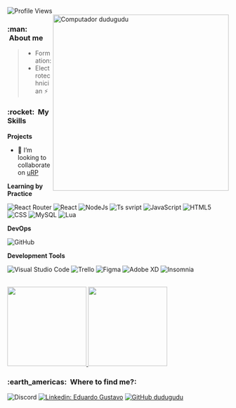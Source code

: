 ![Profile Views](https://komarev.com/ghpvc/?username=dudugudu&color=7C3138&style=flat-square)
<img src="https://raw.githubusercontent.com/MicaelliMedeiros/micaellimedeiros/master/image/computer-illustration.png" min-width="400px" max-width="400px" width="400px" align="right" alt="Computador dudugudu">




<h3> :man: &nbsp;About me</h3>

>- Formation:
  >- Electrotechnician ⚡

<h3> :rocket: &nbsp;My Skills </h3>

**Projects**

  - 👯 I’m looking to collaborate on [uRP](https://github.com/Underground-Roleplay/framework) 
  
**Learning by Practice**

  ![React Router](https://img.shields.io/badge/-React%20Router-222222?style=flat&logo=ReactRouter)
  ![React](https://img.shields.io/badge/-React-222222?style=flat&logo=react)
  ![NodeJs](https://img.shields.io/badge/-NodeJs-222222?style=flat&logo=Node.js)
  ![Ts svript](https://img.shields.io/badge/-TypeScript-222222?style=flat&logo=ts-node)
  ![JavaScript](https://img.shields.io/badge/-JavaScript-222222?style=flat&logo=javascript)
  ![HTML5](https://img.shields.io/badge/-HTML5-222222?style=flat&logo=HTML5)
  ![CSS](https://img.shields.io/badge/-CSS-222222?style=flat&logo=CSS3&logoColor=1572B6)
  ![MySQL](https://img.shields.io/badge/-MySQL-222222?style=flat&logo=mysql)
  ![Lua](https://img.shields.io/badge/-.Lua-222222?style=flat&logo=lua)

**DevOps**

  ![GitHub](https://img.shields.io/badge/-GitHub-222222?style=flat&logo=github)
 
**Development Tools**

  ![Visual Studio Code](https://img.shields.io/badge/-Visual%20Studio%20Code-222222?style=flat&logo=visual-studio-code&logoColor=007ACC)
  ![Trello](https://img.shields.io/badge/-Trello-222222?style=flat&logo=trello&logoColor=007ACC)
  ![Figma](https://img.shields.io/badge/-Figma-222222?style=flat&logo=figma&logoColor=007ACC)
  ![Adobe XD](https://img.shields.io/badge/-Adobe%20XD-222222?style=flat&logo=adobe-xd&logoColor=007ACC)
  ![Insomnia](https://img.shields.io/badge/-Insomnia-222222?style=flat&logo=insomnia)

<br/>

<a href="https://github.com/dudugudu">
  <img height="180em" src="https://github-readme-stats.vercel.app/api?username=dudugudu&theme=onedark&show_icons=true" />
</a>
<a href="https://github.com/dudugudu">
  <img height="180em" src="https://github-readme-stats.vercel.app/api/top-langs/?username=dudugudu&theme=onedark&show_icons=true" />
</a>


<h3> :earth_americas: &nbsp;Where to find me?: </h3> 

  
  
  
![Discord](https://img.shields.io/badge/-🐶🅳🆄🅳🆄🆉🅴🅸🆁🅰🐶%208823-222222?style=flat&logo=Discord)
[![Linkedin: Eduardo Gustavo](https://img.shields.io/badge/-Eduardo%20Gustavo-blue?style=?style=flat&logo=Linkedin&logoColor=white&link=https://www.linkedin.com/in/eduardo-gustavo-da-silva-rodrigues-830a07225/)](https://www.linkedin.com/in/eduardo-gustavo-da-silva-rodrigues-830a07225/)
[![GitHub dudugudu]( https://img.shields.io/github/followers/dudugudu?label=follow&style=social)](https://github.com/dudugudu/)
